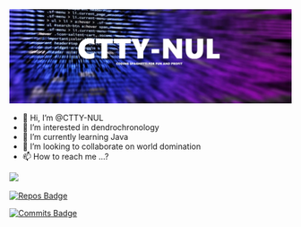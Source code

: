 <img src="https://raw.githubusercontent.com/CTTY-NUL/CTTY-NUL/main/banner.jpg">

- 👋 Hi, I’m @CTTY-NUL
- 👀 I’m interested in dendrochronology
- 🌱 I’m currently learning Java
- 💞️ I’m looking to collaborate on world domination
- 📫 How to reach me ...?

<img src="https://github-readme-stats.vercel.app/api?username=CTTY-NUL&&show_icons=true&title_color=ffffff&icon_color=bb2acf&text_color=daf7dc&bg_color=151515">


[![Repos Badge](https://badges.pufler.dev/repos/CTTY-NUL)](https://badges.pufler.dev)

[![Commits Badge](https://badges.pufler.dev/commits/monthly/CTTY-NUL)](https://badges.pufler.dev)


<!---

<img src="https://github-readme-stats.vercel.app/api/top-langs/?username=CTTY-NUL">

<img src="https://github-readme-streak-stats.herokuapp.com/?user=CTTY-NUL">

<img src="https://activity-graph.herokuapp.com/graph?username=CTTY-NUL&theme=minimal">



https://github.com/anuraghazra/github-readme-stats

CTTY-NUL/CTTY-NUL is a ✨ special ✨ repository because its `README.md` (this file) appears on your GitHub profile.
You can click the Preview link to take a look at your changes.
--->
